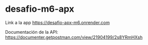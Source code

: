 # desafio-m6-apx

Link a la app
https://desafio-apx-m6.onrender.com

Documentación de la API:
https://documenter.getpostman.com/view/21904199/2s8YRmHXsh
